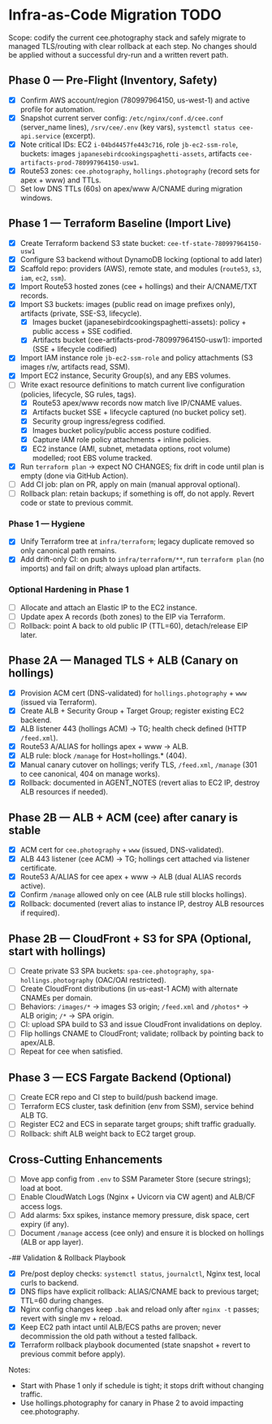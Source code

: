 # Infra-as-Code Migration TODO

Scope: codify the current cee.photography stack and safely migrate to managed TLS/routing with clear rollback at each step. No changes should be applied without a successful dry-run and a written revert path.

## Phase 0 — Pre‑Flight (Inventory, Safety)
- [x] Confirm AWS account/region (780997964150, us-west-1) and active profile for automation.
- [x] Snapshot current server config: `/etc/nginx/conf.d/cee.conf` (server_name lines), `/srv/cee/.env` (key vars), `systemctl status cee-api.service` (excerpt).
- [x] Note critical IDs: EC2 `i-04bd4457fe443c716`, role `jb-ec2-ssm-role`, buckets: images `japanesebirdcookingspaghetti-assets`, artifacts `cee-artifacts-prod-780997964150-usw1`.
- [x] Route53 zones: `cee.photography`, `hollings.photography` (record sets for apex + www) and TTLs.
- [ ] Set low DNS TTLs (60s) on apex/www A/CNAME during migration windows.

## Phase 1 — Terraform Baseline (Import Live)
- [x] Create Terraform backend S3 state bucket: `cee-tf-state-780997964150-usw1`
- [x] Configure S3 backend without DynamoDB locking (optional to add later)
- [x] Scaffold repo: providers (AWS), remote state, and modules (`route53`, `s3`, `iam`, `ec2`, `ssm`).
- [x] Import Route53 hosted zones (cee + hollings) and their A/CNAME/TXT records.
- [x] Import S3 buckets: images (public read on image prefixes only), artifacts (private, SSE-S3, lifecycle).
  - [x] Images bucket (japanesebirdcookingspaghetti-assets): policy + public access + SSE codified.
  - [x] Artifacts bucket (cee-artifacts-prod-780997964150-usw1): imported (SSE + lifecycle codified)
- [x] Import IAM instance role `jb-ec2-ssm-role` and policy attachments (S3 images r/w, artifacts read, SSM).
- [x] Import EC2 instance, Security Group(s), and any EBS volumes.
- [ ] Write exact resource definitions to match current live configuration (policies, lifecycle, SG rules, tags).
  - [x] Route53 apex/www records now match live IP/CNAME values.
  - [x] Artifacts bucket SSE + lifecycle captured (no bucket policy set).
  - [x] Security group ingress/egress codified.
  - [x] Images bucket policy/public access posture codified.
  - [x] Capture IAM role policy attachments + inline policies.
  - [x] EC2 instance (AMI, subnet, metadata options, root volume) modelled; root EBS volume tracked.
- [x] Run `terraform plan` → expect NO CHANGES; fix drift in code until plan is empty (done via GitHub Action).
- [ ] Add CI job: plan on PR, apply on main (manual approval optional).
- [ ] Rollback plan: retain backups; if something is off, do not apply. Revert code or state to previous commit.

### Phase 1 — Hygiene
- [x] Unify Terraform tree at `infra/terraform`; legacy duplicate removed so only canonical path remains.
- [x] Add drift-only CI: on push to `infra/terraform/**`, run `terraform plan` (no imports) and fail on drift; always upload plan artifacts.

### Optional Hardening in Phase 1
- [ ] Allocate and attach an Elastic IP to the EC2 instance.
- [ ] Update apex A records (both zones) to the EIP via Terraform.
- [ ] Rollback: point A back to old public IP (TTL=60), detach/release EIP later.

## Phase 2A — Managed TLS + ALB (Canary on hollings)
- [x] Provision ACM cert (DNS-validated) for `hollings.photography` + `www` (issued via Terraform).
- [x] Create ALB + Security Group + Target Group; register existing EC2 backend.
- [x] ALB listener 443 (hollings ACM) → TG; health check defined (HTTP `/feed.xml`).
- [x] Route53 A/ALIAS for hollings apex + www → ALB.
- [x] ALB rule: block `/manage` for Host=hollings.* (404).
- [x] Manual canary cutover on hollings; verify TLS, `/feed.xml`, `/manage` (301 to cee canonical, 404 on manage works).
- [x] Rollback: documented in AGENT_NOTES (revert alias to EC2 IP, destroy ALB resources if needed).

## Phase 2B — ALB + ACM (cee) after canary is stable
- [x] ACM cert for `cee.photography` + `www` (issued, DNS-validated).
- [x] ALB 443 listener (cee ACM) → TG; hollings cert attached via listener certificate.
- [x] Route53 A/ALIAS for cee apex + www → ALB (dual ALIAS records active).
- [x] Confirm `/manage` allowed only on cee (ALB rule still blocks hollings).
- [x] Rollback: documented (revert alias to instance IP, destroy ALB resources if required).

## Phase 2B — CloudFront + S3 for SPA (Optional, start with hollings)
- [ ] Create private S3 SPA buckets: `spa-cee.photography`, `spa-hollings.photography` (OAC/OAI restricted).
- [ ] Create CloudFront distributions (in us-east-1 ACM) with alternate CNAMEs per domain.
- [ ] Behaviors: `/images/*` → images S3 origin; `/feed.xml` and `/photos*` → ALB origin; `/*` → SPA origin.
- [ ] CI: upload SPA build to S3 and issue CloudFront invalidations on deploy.
- [ ] Flip hollings CNAME to CloudFront; validate; rollback by pointing back to apex/ALB.
- [ ] Repeat for cee when satisfied.

## Phase 3 — ECS Fargate Backend (Optional)
- [ ] Create ECR repo and CI step to build/push backend image.
- [ ] Terraform ECS cluster, task definition (env from SSM), service behind ALB TG.
- [ ] Register EC2 and ECS in separate target groups; shift traffic gradually.
- [ ] Rollback: shift ALB weight back to EC2 target group.

## Cross‑Cutting Enhancements
- [ ] Move app config from `.env` to SSM Parameter Store (secure strings); load at boot.
- [ ] Enable CloudWatch Logs (Nginx + Uvicorn via CW agent) and ALB/CF access logs.
- [ ] Add alarms: 5xx spikes, instance memory pressure, disk space, cert expiry (if any).
- [ ] Document `/manage` access (cee only) and ensure it is blocked on hollings (ALB or app layer).

-## Validation & Rollback Playbook
- [x] Pre/post deploy checks: `systemctl status`, `journalctl`, Nginx test, local curls to backend.
- [x] DNS flips have explicit rollback: ALIAS/CNAME back to previous target; TTL=60 during changes.
- [x] Nginx config changes keep `.bak` and reload only after `nginx -t` passes; revert with single mv + reload.
- [x] Keep EC2 path intact until ALB/ECS paths are proven; never decommission the old path without a tested fallback.
- [x] Terraform rollback playbook documented (state snapshot + revert to previous commit before apply).

Notes:
- Start with Phase 1 only if schedule is tight; it stops drift without changing traffic.
- Use hollings.photography for canary in Phase 2 to avoid impacting cee.photography.
